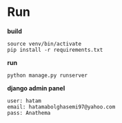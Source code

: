 # Run

**build**
```
source venv/bin/activate
pip install -r requirements.txt
```

**run**

```
python manage.py runserver
```


**django admin panel**

```
user: hatam
email: hatamabolghasemi97@yahoo.com
pass: Anathema
```
